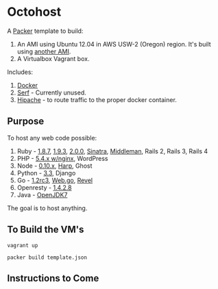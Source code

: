 Octohost
===========================

A [Packer](http://www.packer.io/) template to build:

  1. An AMI using Ubuntu 12.04 in AWS USW-2 (Oregon) region. It's built using [another AMI](https://github.com/octohost/ubuntu-12.0.4-3.8).
  2. A Virtualbox Vagrant box.

Includes:

  1. [Docker](http://www.docker.io/)
  2. [Serf](http://www.serfdom.io/) - Currently unused.
  3. [Hipache](https://github.com/dotcloud/hipache) - to route traffic to the proper docker container.

Purpose
--------

To host any web code possible:

1. Ruby - [1.8.7](https://github.com/octohost/ruby-1.8.7p352), [1.9.3](https://github.com/octohost/ruby-1.9.3p194), [2.0.0](https://github.com/octohost/ruby-2.0.0p247), [Sinatra](https://github.com/octohost/sinatra), [Middleman](https://github.com/octohost/middleman), Rails 2, Rails 3, Rails 4
2. PHP - [5.4.x w/nginx](https://github.com/octohost/php5-nginx), WordPress
3. Node - [0.10.x](https://github.com/octohost/nodejs), [Harp](https://github.com/octohost/harp), Ghost
4. Python - [3.3](https://github.com/octohost/python-3.3), Django
5. Go - [1.2rc3](https://github.com/octohost/go-1.2rc3), [Web.go](https://github.com/octohost/web.go), [Revel](https://github.com/octohost/revel)
6. Openresty - [1.4.2.8](https://github.com/octohost/openresty)
7. Java - [OpenJDK7](https://github.com/octohost/openjdk7)

The goal is to host anything.

To Build the VM's
--------

`vagrant up`

`packer build template.json`

Instructions to Come
---------
